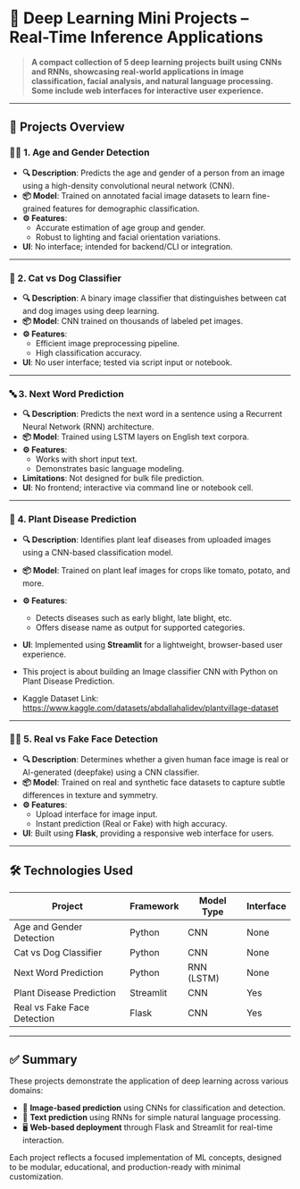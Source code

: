# 🤖 Deep Learning Mini Projects – Real-Time Inference Applications

> **A compact collection of 5 deep learning projects built using CNNs and RNNs, showcasing real-world applications in image classification, facial analysis, and natural language processing. Some include web interfaces for interactive user experience.**

---

## 🚀 Projects Overview

### 🧑‍🦱 1. Age and Gender Detection
- **🔍 Description**: Predicts the age and gender of a person from an image using a high-density convolutional neural network (CNN).
- **📦 Model**: Trained on annotated facial image datasets to learn fine-grained features for demographic classification.
- **⚙️ Features**:
  - Accurate estimation of age group and gender.
  - Robust to lighting and facial orientation variations.
- **UI**: No interface; intended for backend/CLI or integration.

---

### 🐾 2. Cat vs Dog Classifier
- **🔍 Description**: A binary image classifier that distinguishes between cat and dog images using deep learning.
- **📦 Model**: CNN trained on thousands of labeled pet images.
- **⚙️ Features**:
  - Efficient image preprocessing pipeline.
  - High classification accuracy.
- **UI**: No user interface; tested via script input or notebook.

---

### 🔤 3. Next Word Prediction
- **🔍 Description**: Predicts the next word in a sentence using a Recurrent Neural Network (RNN) architecture.
- **📦 Model**: Trained using LSTM layers on English text corpora.
- **⚙️ Features**:
  - Works with short input text.
  - Demonstrates basic language modeling.
- **Limitations**: Not designed for bulk file prediction.
- **UI**: No frontend; interactive via command line or notebook cell.

---

### 🌿 4. Plant Disease Prediction
- **🔍 Description**: Identifies plant leaf diseases from uploaded images using a CNN-based classification model.
- **📦 Model**: Trained on plant leaf images for crops like tomato, potato, and more.
- **⚙️ Features**:
  - Detects diseases such as early blight, late blight, etc.
  - Offers disease name as output for supported categories.
- **UI**: Implemented using **Streamlit** for a lightweight, browser-based user experience.

- This project is  about building an Image classifier CNN with Python on Plant Disease Prediction.
- Kaggle Dataset Link: https://www.kaggle.com/datasets/abdallahalidev/plantvillage-dataset

---

### 🧑‍💻 5. Real vs Fake Face Detection
- **🔍 Description**: Determines whether a given human face image is real or AI-generated (deepfake) using a CNN classifier.
- **📦 Model**: Trained on real and synthetic face datasets to capture subtle differences in texture and symmetry.
- **⚙️ Features**:
  - Upload interface for image input.
  - Instant prediction (Real or Fake) with high accuracy.
- **UI**: Built using **Flask**, providing a responsive web interface for users.

---

## 🛠️ Technologies Used

| Project                      | Framework | Model Type | Interface  |
|-----------------------------|-----------|------------|------------|
| Age and Gender Detection     | Python    | CNN        | None       |
| Cat vs Dog Classifier        | Python    | CNN        | None       |
| Next Word Prediction         | Python    | RNN (LSTM) | None       |
| Plant Disease Prediction     | Streamlit | CNN        | Yes        |
| Real vs Fake Face Detection  | Flask     | CNN        | Yes        |

---

## ✅ Summary

These projects demonstrate the application of deep learning across various domains:
- 🎯 **Image-based prediction** using CNNs for classification and detection.
- 🧠 **Text prediction** using RNNs for simple natural language processing.
- 🖥️ **Web-based deployment** through Flask and Streamlit for real-time interaction.

Each project reflects a focused implementation of ML concepts, designed to be modular, educational, and production-ready with minimal customization.
